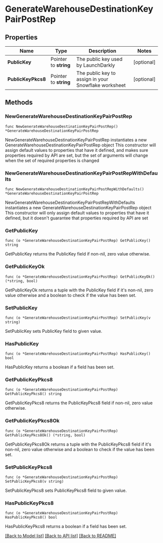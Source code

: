 # GenerateWarehouseDestinationKeyPairPostRep

## Properties

Name | Type | Description | Notes
------------ | ------------- | ------------- | -------------
**PublicKey** | Pointer to **string** | The public key used by LaunchDarkly | [optional] 
**PublicKeyPkcs8** | Pointer to **string** | The public key to assign in your Snowflake worksheet | [optional] 

## Methods

### NewGenerateWarehouseDestinationKeyPairPostRep

`func NewGenerateWarehouseDestinationKeyPairPostRep() *GenerateWarehouseDestinationKeyPairPostRep`

NewGenerateWarehouseDestinationKeyPairPostRep instantiates a new GenerateWarehouseDestinationKeyPairPostRep object
This constructor will assign default values to properties that have it defined,
and makes sure properties required by API are set, but the set of arguments
will change when the set of required properties is changed

### NewGenerateWarehouseDestinationKeyPairPostRepWithDefaults

`func NewGenerateWarehouseDestinationKeyPairPostRepWithDefaults() *GenerateWarehouseDestinationKeyPairPostRep`

NewGenerateWarehouseDestinationKeyPairPostRepWithDefaults instantiates a new GenerateWarehouseDestinationKeyPairPostRep object
This constructor will only assign default values to properties that have it defined,
but it doesn't guarantee that properties required by API are set

### GetPublicKey

`func (o *GenerateWarehouseDestinationKeyPairPostRep) GetPublicKey() string`

GetPublicKey returns the PublicKey field if non-nil, zero value otherwise.

### GetPublicKeyOk

`func (o *GenerateWarehouseDestinationKeyPairPostRep) GetPublicKeyOk() (*string, bool)`

GetPublicKeyOk returns a tuple with the PublicKey field if it's non-nil, zero value otherwise
and a boolean to check if the value has been set.

### SetPublicKey

`func (o *GenerateWarehouseDestinationKeyPairPostRep) SetPublicKey(v string)`

SetPublicKey sets PublicKey field to given value.

### HasPublicKey

`func (o *GenerateWarehouseDestinationKeyPairPostRep) HasPublicKey() bool`

HasPublicKey returns a boolean if a field has been set.

### GetPublicKeyPkcs8

`func (o *GenerateWarehouseDestinationKeyPairPostRep) GetPublicKeyPkcs8() string`

GetPublicKeyPkcs8 returns the PublicKeyPkcs8 field if non-nil, zero value otherwise.

### GetPublicKeyPkcs8Ok

`func (o *GenerateWarehouseDestinationKeyPairPostRep) GetPublicKeyPkcs8Ok() (*string, bool)`

GetPublicKeyPkcs8Ok returns a tuple with the PublicKeyPkcs8 field if it's non-nil, zero value otherwise
and a boolean to check if the value has been set.

### SetPublicKeyPkcs8

`func (o *GenerateWarehouseDestinationKeyPairPostRep) SetPublicKeyPkcs8(v string)`

SetPublicKeyPkcs8 sets PublicKeyPkcs8 field to given value.

### HasPublicKeyPkcs8

`func (o *GenerateWarehouseDestinationKeyPairPostRep) HasPublicKeyPkcs8() bool`

HasPublicKeyPkcs8 returns a boolean if a field has been set.


[[Back to Model list]](../README.md#documentation-for-models) [[Back to API list]](../README.md#documentation-for-api-endpoints) [[Back to README]](../README.md)


